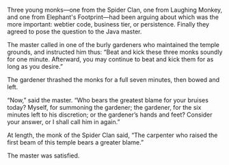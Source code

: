 Three young monks—one from the Spider Clan, one from
Laughing Monkey,
and one from Elephant's Footprint—had been arguing about which was the more
important: webtier code, business tier, or persistence.
Finally they agreed to pose the question to the Java master.

The master called in one of the burly gardeners who
maintained the temple grounds, and instructed him thus:
“Beat and kick these three monks soundly for one minute.
Afterward, you may continue to beat and kick them for as
long as you desire.”

The gardener thrashed the monks for a full seven minutes,
then bowed and left.

“Now,” said the master.  “Who bears the greatest blame for
your bruises today?  Myself, for summoning the gardener; the
gardener, for the six minutes left to his discretion; or the
gardener’s hands and feet?  Consider your answer, or I shall
call him in again.”

At length, the monk of the Spider Clan said, “The carpenter
who raised the first beam of this temple bears a greater
blame.”

The master was satisfied.


